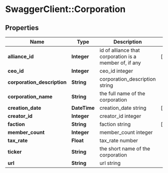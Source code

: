 # SwaggerClient::Corporation

## Properties
Name | Type | Description | Notes
------------ | ------------- | ------------- | -------------
**alliance_id** | **Integer** | id of alliance that corporation is a member of, if any | [optional] 
**ceo_id** | **Integer** | ceo_id integer | 
**corporation_description** | **String** | corporation_description string | 
**corporation_name** | **String** | the full name of the corporation | 
**creation_date** | **DateTime** | creation_date string | [optional] 
**creator_id** | **Integer** | creator_id integer | 
**faction** | **String** | faction string | [optional] 
**member_count** | **Integer** | member_count integer | 
**tax_rate** | **Float** | tax_rate number | 
**ticker** | **String** | the short name of the corporation | 
**url** | **String** | url string | 


